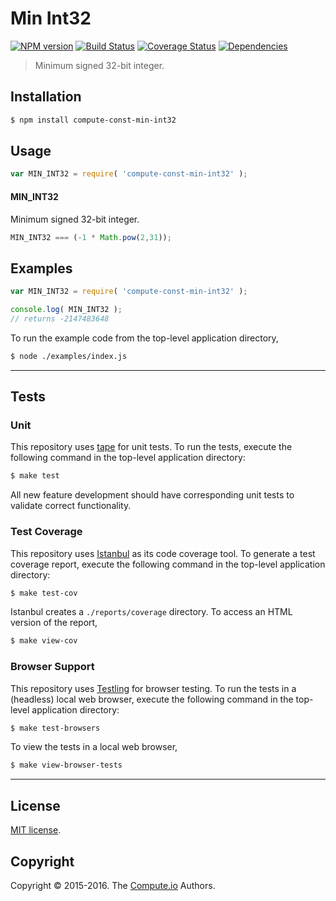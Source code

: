 Min Int32
===
[![NPM version][npm-image]][npm-url] [![Build Status][build-image]][build-url] [![Coverage Status][coverage-image]][coverage-url] [![Dependencies][dependencies-image]][dependencies-url]

> Minimum signed 32-bit integer.


## Installation

``` bash
$ npm install compute-const-min-int32
```


## Usage

``` javascript
var MIN_INT32 = require( 'compute-const-min-int32' );
```

#### MIN_INT32

Minimum signed 32-bit integer.

``` javascript
MIN_INT32 === (-1 * Math.pow(2,31));
```


## Examples

``` javascript
var MIN_INT32 = require( 'compute-const-min-int32' );

console.log( MIN_INT32 );
// returns -2147483648
```

To run the example code from the top-level application directory,

``` bash
$ node ./examples/index.js
```


---
## Tests

### Unit

This repository uses [tape][tape] for unit tests. To run the tests, execute the following command in the top-level application directory:

``` bash
$ make test
```

All new feature development should have corresponding unit tests to validate correct functionality.


### Test Coverage

This repository uses [Istanbul][istanbul] as its code coverage tool. To generate a test coverage report, execute the following command in the top-level application directory:

``` bash
$ make test-cov
```

Istanbul creates a `./reports/coverage` directory. To access an HTML version of the report,

``` bash
$ make view-cov
```


### Browser Support

This repository uses [Testling][testling] for browser testing. To run the tests in a (headless) local web browser, execute the following command in the top-level application directory:

``` bash
$ make test-browsers
```

To view the tests in a local web browser,

``` bash
$ make view-browser-tests
```

<!-- [![browser support][browsers-image]][browsers-url] -->


---
## License

[MIT license](http://opensource.org/licenses/MIT). 


## Copyright

Copyright &copy; 2015-2016. The [Compute.io][compute-io] Authors.


[npm-image]: http://img.shields.io/npm/v/compute-const-min-int32.svg
[npm-url]: https://npmjs.org/package/compute-const-min-int32

[build-image]: http://img.shields.io/travis/const-io/min-int32/master.svg
[build-url]: https://travis-ci.org/const-io/min-int32

[coverage-image]: https://img.shields.io/codecov/c/github/const-io/min-int32/master.svg
[coverage-url]: https://codecov.io/github/const-io/min-int32?branch=master

[dependencies-image]: http://img.shields.io/david/const-io/min-int32.svg
[dependencies-url]: https://david-dm.org/const-io/min-int32

[dev-dependencies-image]: http://img.shields.io/david/dev/const-io/min-int32.svg
[dev-dependencies-url]: https://david-dm.org/dev/const-io/min-int32

[github-issues-image]: http://img.shields.io/github/issues/const-io/min-int32.svg
[github-issues-url]: https://github.com/const-io/min-int32/issues

[tape]: https://github.com/substack/tape
[istanbul]: https://github.com/gotwarlost/istanbul
[testling]: https://ci.testling.com

[compute-io]: https://github.com/compute-io
